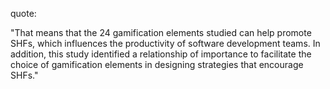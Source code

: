 quote:

"That means that the 24 gamification elements studied can help promote SHFs, which influences the productivity of software development teams. In addition, this study identified a relationship of importance to facilitate the choice of gamification elements in designing strategies that encourage SHFs."
